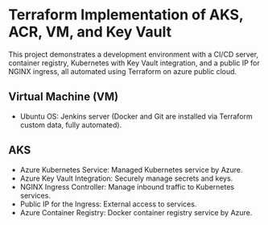# Terraform Implementation of AKS, ACR, VM, and Key Vault
This project demonstrates a development environment with a CI/CD server, container registry, Kubernetes with Key Vault integration, and a public IP for NGINX ingress, all automated using Terraform on azure public cloud.

## Virtual Machine (VM)
* Ubuntu OS: Jenkins server (Docker and Git are installed via Terraform custom data, fully automated).

## AKS
- Azure Kubernetes Service: Managed Kubernetes service by Azure.
- Azure Key Vault Integration: Securely manage secrets and keys.
- NGINX Ingress Controller: Manage inbound traffic to Kubernetes services.
- Public IP for the Ingress: External access to services.
- Azure Container Registry: Docker container registry service by Azure.
